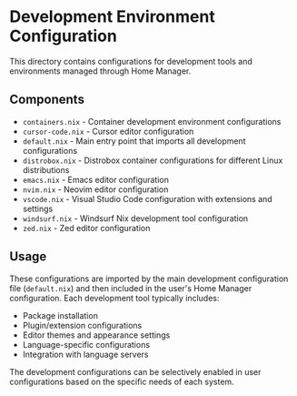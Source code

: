 # Development Environment Configuration

This directory contains configurations for development tools and environments managed through Home Manager.

## Components

- `containers.nix` - Container development environment configurations
- `cursor-code.nix` - Cursor editor configuration
- `default.nix` - Main entry point that imports all development configurations
- `distrobox.nix` - Distrobox container configurations for different Linux distributions
- `emacs.nix` - Emacs editor configuration
- `nvim.nix` - Neovim editor configuration
- `vscode.nix` - Visual Studio Code configuration with extensions and settings
- `windsurf.nix` - Windsurf Nix development tool configuration
- `zed.nix` - Zed editor configuration

## Usage

These configurations are imported by the main development configuration file (`default.nix`) and then included in the user's Home Manager configuration. Each development tool typically includes:

- Package installation
- Plugin/extension configurations
- Editor themes and appearance settings
- Language-specific configurations
- Integration with language servers

The development configurations can be selectively enabled in user configurations based on the specific needs of each system.

